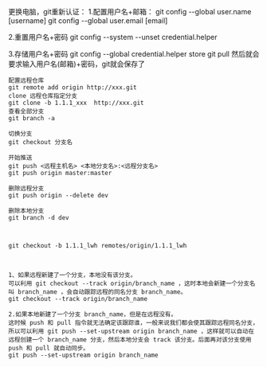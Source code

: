 更换电脑，git重新认证：
1.配置用户名+邮箱：
git config --global user.name [username]
git config --global user.email [email]

2.重置用户名+密码
git config --system --unset credential.helper

3.存储用户名+密码
git config --global credential.helper store
git pull
然后就会要求输入用户名(邮箱)+密码，git就会保存了




```
配置远程仓库 
git remote add origin http://xxx.git
clone 远程仓库指定分支
git clone -b 1.1.1_xxx  http://xxx.git
查看全部分支
git branch -a

切换分支
git checkout 分支名

开始推送
git push <远程主机名> <本地分支名>:<远程分支名>
git push origin master:master

删除远程分支
git push origin --delete dev

删除本地分支
git branch -d dev



git checkout -b 1.1.1_lwh remotes/origin/1.1.1_lwh



1、如果远程新建了一个分支，本地没有该分支。
可以利用 git checkout --track origin/branch_name ，这时本地会新建一个分支名叫 branch_name ，会自动跟踪远程的同名分支 branch_name。
git checkout --track origin/branch_name

2.如果本地新建了一个分支 branch_name，但是在远程没有。
这时候 push 和 pull 指令就无法确定该跟踪谁，一般来说我们都会使其跟踪远程同名分支，所以可以利用 git push --set-upstream origin branch_name ，这样就可以自动在远程创建一个 branch_name 分支，然后本地分支会 track 该分支。后面再对该分支使用 push 和 pull 就自动同步。
git push --set-upstream origin branch_name
```

